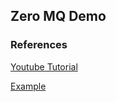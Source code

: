 ## Zero MQ Demo

### References

[Youtube Tutorial](https://www.youtube.com/watch?v=UrwtQfSbrOs)

[Example](https://stackoverflow.com/questions/22497840/zmq-nodejs-module-push-pull-not-working-properly-subscriber-not-receiving-messag)
